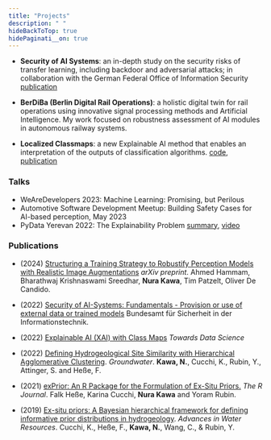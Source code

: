 ```yaml
---
title: "Projects"
description: " "
hideBackToTop: true
hidePaginati__on: true
---
```


- __Security of AI Systems__: an in-depth study on the security risks of transfer learning, including backdoor and adversarial attacks; in collaboration with the German Federal Office of Information Security [publication](https://www.bsi.bund.de/SharedDocs/Downloads/EN/BSI/Publications/Studies/KI/P464_Provision_use_external_data_trained_models.pdf?__blob=publicationFile&v=7)

- __BerDiBa (Berlin Digital Rail Operations)__: a holistic digital twin for rail operations using innovative signal processing methods and Artificial Intelligence. My work focused on robustness assessment of AI modules in autonomous railway systems.   


- __Localized Classmaps__: a new Explainable AI method that enables an interpretation of the outputs of classification algorithms. [code](https://github.com/nurakawa/localized-classmap), [publication](https://medium.com/towards-data-science/explainable-ai-xai-with-class-maps-d0e137a91d2c)


### Talks
- WeAreDevelopers 2023: Machine Learning: Promising, but Perilous
- Automotive Software Development Meetup: Building Safety Cases for AI-based perception, May 2023 
- PyData Yerevan 2022: The Explainability Problem [summary](https://yerevan2022.pydata.org/cfp/talk/8MVL3D/), [video](https://www.youtube.com/watch?v=l-YJm6Umz2s)

### Publications

- (2024) [Structuring a Training Strategy to Robustify Perception Models with Realistic Image Augmentations](https://arxiv.org/pdf/2408.17311) _arXiv preprint_. Ahmed Hammam, Bharathwaj Krishnaswami Sreedhar, __Nura Kawa__, Tim Patzelt, Oliver De Candido.

- (2022) [Security of AI-Systems: Fundamentals - Provision or use of external data or trained models](https://www.bsi.bund.de/SharedDocs/Downloads/EN/BSI/Publications/Studies/KI/P464_Provision_use_external_data_trained_models.pdf?__blob=publicationFile&v=7) Bundesamt für Sicherheit in der Informationstechnik.


- (2022) [Explainable AI (XAI) with Class Maps](https://towardsdatascience.com/explainable-ai-xai-with-class-maps-d0e137a91d2c) _Towards Data Science_




- (2022) [Defining Hydrogeological Site Similarity with Hierarchical Agglomerative Clustering](https://doi.org/10.1111/gwat.13261). _Groundwater_. __Kawa, N.__, Cucchi, K., Rubin, Y., Attinger, S. and Heße, F. 

- (2021) [exPrior: An R Package for the Formulation of Ex-Situ Priors.](https://journal.r-project.org/archive/2021/RJ-2021-031/index.html) _The R Journal_. Falk Heße, Karina Cucchi, __Nura Kawa__ and Yoram Rubin.

- (2019) [Ex-situ priors: A Bayesian hierarchical framework for defining informative prior distributions in hydrogeology](https://doi.org/10.1016/j.advwatres.2019.02.003). _Advances in Water Resources_. Cucchi, K., Heße, F., __Kawa, N.__, Wang, C., & Rubin, Y. 
